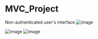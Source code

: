 # MVC_Project

Non-authenticated user's interface
![image](https://user-images.githubusercontent.com/65389710/175942159-182031d0-2b94-4505-996d-2063f98721f0.png)

![image](https://user-images.githubusercontent.com/65389710/175942454-bcc73c79-a8a0-4aa3-8ede-46ce261d96ef.png) ![image](https://user-images.githubusercontent.com/65389710/175942560-2a76627d-1a33-420c-8aac-70546ed72e40.png)
